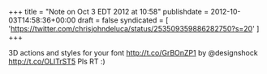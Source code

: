 +++
title = "Note on Oct 3 EDT 2012 at 10:58"
publishdate = 2012-10-03T14:58:36+00:00
draft = false
syndicated = [ 'https://twitter.com/chrisjohndeluca/status/253509359886282750?s=20' ]
+++

3D actions and styles for your font http://t.co/GrBOnZP1 by @designshock http://t.co/OLlTrST5 Pls RT :)
